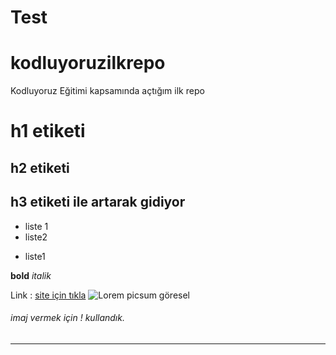 # Test
# kodluyoruzilkrepo
Kodluyoruz Eğitimi kapsamında açtığım ilk repo
# h1 etiketi
## h2 etiketi 
## h3 etiketi ile artarak gidiyor

- liste 1
- liste2 

* liste1 

**bold**
*italik*

Link : [site için tıkla](https://google.com)
![Lorem picsum göresel](https://picsum.photos/200/300)
###### imaj vermek için ! kullandık.
---------------------------------------
